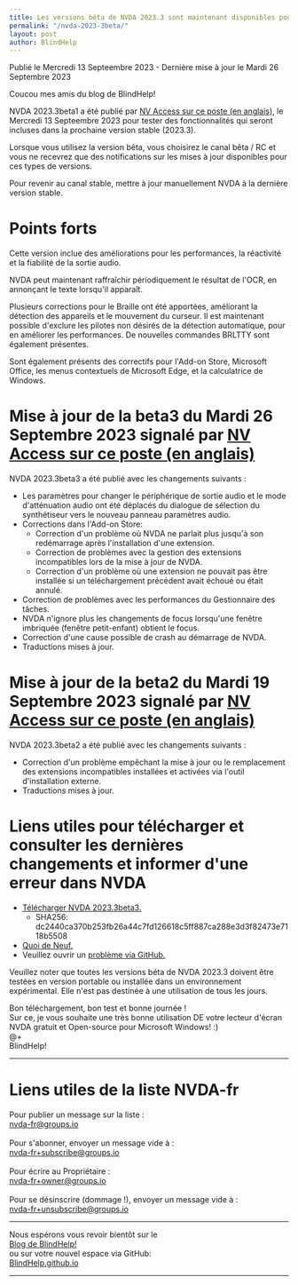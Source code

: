 ```yaml
---
title: Les versions béta de NVDA 2023.3 sont maintenant disponibles pour le téléchargement et le test
permalink: "/nvda-2023-3beta/"
layout: post
author: BlindHelp
---
```


<footer>Publié le Mercredi 13 Septeembre 2023 - Dernière mise à jour le Mardi 26 Septembre 2023</footer>


Coucou mes amis du blog de BlindHelp!    

NVDA 2023.3beta1 a été publié par [NV Access sur ce poste (en anglais)](https://www.nvaccess.org/post/nvda-2023-3beta1), le Mercredi 13 Septeembre 2023 pour tester des fonctionnalités qui seront incluses dans la prochaine version stable (2023.3).

Lorsque vous utilisez la version bêta, vous choisirez le canal bêta / RC et vous ne recevrez que des notifications sur les mises à jour disponibles pour ces types de versions.

Pour revenir au canal stable, mettre à jour manuellement NVDA à la dernière version stable.

# Points forts

Cette version inclue des améliorations pour les performances, la réactivité et la fiabilité de la sortie audio.

NVDA peut maintenant raffraîchir périodiquement le résultat de l'OCR, en annonçant le texte lorsqu'il apparaît.

Plusieurs corrections pour le Braille ont été apportées, améliorant la détection des appareils et le mouvement du curseur. Il est maintenant possible d'exclure les pilotes non désirés de la détection automatique, pour en améliorer les performances. De nouvelles commandes BRLTTY sont également présentes.

Sont également présents des correctifs pour l'Add-on Store, Microsoft Office, les menus contextuels de Microsoft Edge, et la calculatrice de Windows.

# Mise à jour de la beta3 du Mardi 26 Septembre 2023 signalé par [NV Access sur ce poste (en anglais)](https://www.nvaccess.org/post/nvda-2023-3beta3)

NVDA 2023.3beta3 a été publié avec les changements suivants :

- Les paramètres pour changer le périphérique de sortie audio et le mode d'atténuation audio ont été déplacés du dialogue de sélection du synthétiseur vers le nouveau panneau paramètres audio. 
- Corrections dans l'Add-on Store:
  - Correction d'un problème où NVDA ne parlait plus jusqu'à son redémarrage après l'installation d'une extension.
  - Correction de problèmes avec la gestion des extensions incompatibles lors de la mise à jour de NVDA.
  - Correction d'un problème où une extension ne pouvait pas être installée si un téléchargement précédent avait échoué ou était annulé. 
- Correction de problèmes avec les performances du Gestionnaire des tâches.
- NVDA n'ignore plus les changements de focus lorsqu'une fenêtre imbriquée (fenêtre petit-enfant) obtient le focus.
- Correction d'une cause possible de crash au démarrage de NVDA.
- Traductions mises à jour.

# Mise à jour de la beta2 du Mardi 19 Septembre 2023 signalé par [NV Access sur ce poste (en anglais)](https://www.nvaccess.org/post/nvda-2023-3beta2)

NVDA 2023.3beta2 a été publié avec les changements suivants :

- Correction d'un problème empêchant la mise à jour ou le remplacement des extensions incompatibles installées et activées via l'outil d'installation externe.
- Traductions mises à jour.

# Liens utiles pour télécharger et consulter les dernières changements et informer d'une erreur dans NVDA

- [Télécharger NVDA 2023.3beta3.](https://www.nvaccess.org/files/nvda/releases/2023.3beta3/nvda_2023.3beta3.exe)
  - SHA256: dc2440ca370b253fb26a44c7fd126618c5ff887ca288e3d3f82473e7118b5508
- [Quoi de Neuf.](https://www.nvaccess.org/files/nvda/releases/2023.3beta3/documentation/fr/changes.html)
- Veuillez ouvrir un [problème via GitHub.](https://github.com/nvaccess/nvda/issues)

Veuillez noter que toutes les versions béta de NVDA 2023.3 doivent être testées en version portable ou installée dans un environnement expérimental. Elle n'est pas destinée à une utilisation de tous les jours.

Bon téléchargement, bon test et bonne journée !    
Sur ce, je vous souhaite une très bonne utilisation DE votre lecteur d'écran NVDA gratuit et Open-source pour Microsoft Windows! :)    
@+    
BlindHelp!    

---

# Liens utiles de la liste NVDA-fr #

Pour publier un message sur la liste :    
[nvda-fr@groups.io](mailto:nvda-fr@groups.io)    
<br>
Pour s'abonner, envoyer un message vide à :    
[nvda-fr+subscribe@groups.io](mailto:nvda-fr+subscribe@groups.io)    
<br>
Pour écrire au Propriétaire :    
[nvda-fr+owner@groups.io](mailto:nvda-fr+owner@groups.io)    
<br>
Pour se désinscrire (dommage !), envoyer un message vide à :    
[nvda-fr+unsubscribe@groups.io](mailto:nvda-fr+unsubscribe@groups.io)    

---

Nous espérons vous revoir bientôt sur le      
[Blog de BlindHelp!](http://blindhelp.blogspot.fr/)                    
ou sur  votre nouvel espace via GitHub:                     
[BlindHelp.github.io](https://blindhelp.github.io)                    

---